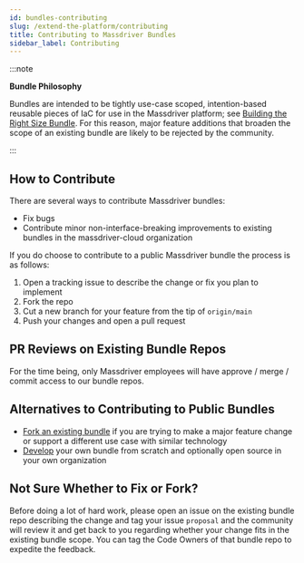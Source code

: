 ```yaml
---
id: bundles-contributing
slug: /extend-the-platform/contributing
title: Contributing to Massdriver Bundles
sidebar_label: Contributing
---
```


:::note

**Bundle Philosophy**

Bundles are intended to be tightly use-case scoped, intention-based reusable pieces of IaC
for use in the Massdriver platform; see [Building the Right Size Bundle](https://docs.massdriver.cloud/bundles/development#building-the-right-sized-bundle).
For this reason, major feature additions that broaden the scope of an existing bundle are likely to be rejected by the community.

:::

## How to Contribute
There are several ways to contribute Massdriver bundles:
- Fix bugs
- Contribute minor non-interface-breaking improvements to existing bundles in the massdriver-cloud organization

If you do choose to contribute to a public Massdriver bundle the process is as follows:
1. Open a tracking issue to describe the change or fix you plan to implement
2. Fork the repo
3. Cut a new branch for your feature from the tip of `origin/main`
4. Push your changes and open a pull request

## PR Reviews on Existing Bundle Repos
For the time being, only Massdriver employees will have approve / merge / commit access to our bundle repos.

## Alternatives to Contributing to Public Bundles
- [Fork an existing bundle](https://docs.massdriver.cloud/extend-the-bundle/fork-the-bundle) if you are trying to make a major feature change or support a different use case with similar technology
- [Develop](https://docs.massdriver.cloud/bundles/development) your own bundle from scratch and optionally open source in your own organization

## Not Sure Whether to Fix or Fork?
Before doing a lot of hard work, please open an issue on the existing bundle repo describing the change
and tag your issue `proposal` and the community will review it and get back to you regarding whether your change fits in
the existing bundle scope. You can tag the Code Owners of that bundle repo to expedite the feedback.
